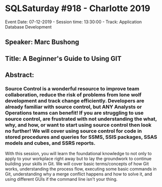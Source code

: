 # SQLSaturday #918 - Charlotte 2019
Event Date: 07-12-2019 - Session time: 13:30:00 - Track: Application  Database Development
## Speaker: Marc Bushong
## Title: A Beginner's Guide to Using GIT
## Abstract:
### Source Control is a wonderful resource to improve team collaboration, reduce the risk of problems from lone wolf development and track change efficiently. Developers are already familiar with source control, but ANY Analysts or Operations teams can benefit! If you are struggling to use source control, are frustrated with not understanding the what, why, and how, or want to start using source control then look no further!  We will cover using source control for code in stored procedures and queries for SSMS, SSIS packages, SSAS models and cubes, and SSRS reports.

With this session, you will learn the foundational knowledge to not only to apply to your workplace right away but to lay the groundwork to continue building your skills in Git. We will cover basic terms/concepts of how Git works, understanding the process flow, executing some basic commands in Git, understanding why a merge conflict happens and how to solve it, and using different GUIs if the command line isn't your thing.
